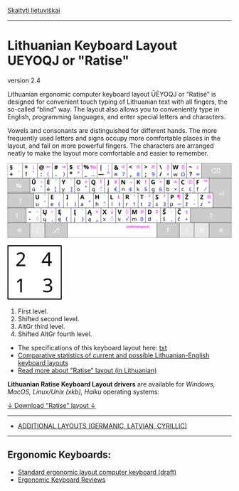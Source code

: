 [Skaityti lietuviškai](README.md)

------------------------------------

# Lithuanian Keyboard Layout UEYOQJ or "Ratise"

version 2.4

Lithuanian ergonomic computer keyboard layout ŪĖYOQJ or “Ratisė” is designed for convenient touch typing of Lithuanian text with all fingers, the so-called “blind” way. The layout also allows you to conveniently type in English, programming languages, and enter special letters and characters.

Vowels and consonants are distinguished for different hands. The more frequently used letters and signs occupy more comfortable places in the layout, and fall on more powerful fingers. The characters are arranged neatly to make the layout more comfortable and easier to remember.

![Ratise layout](docs/images/kb-lt-ratise-visi-zenklai.svg)

![Keyboard character levels](docs/images/zenklu-lygiai.svg)

   1. First level.
   2. Shifted second level.
   3. AltGr third level.
   4. Shifted AltGr fourth level.

+ The specifications of this keyboard layout here: [txt](SPECIFICATIONS.txt)
+ [Comparative statistics of current and possible Lithuanian-English keyboard layouts](docs/lt-layouts-statistics.md)
+ [Read more about "Ratise" layout (in Lithuanian)](README.md)

__Lithuanian Ratise Keyboard Layout drivers__ are available for _Windows, MacOS, Linux/Unix (xkb), Haiku_ operating systems:

[↓ Download "Ratise" layout ↓](https://github.com/albuck/Ratise-layout/zipball/master)

------------------------------------------------------------------------------------

- [ADDITIONAL LAYOUTS (GERMANIC, LATVIAN, CYRILLIC)](docs/ratise-additional-layouts.md)

------------------------------------------------------------------------------------

## Ergonomic Keyboards:

- [Standard ergonomic layout computer keyboard (draft)](https://albuck.github.io/SEL-keyboard/)
- [Ergonomic Keyboard Reviews](http://xahlee.info/kbd/ergonomic_keyboards_index.html)

